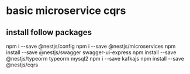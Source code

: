 # basic microservice cqrs

## install follow packages

npm i --save @nestjs/config
npm i --save @nestjs/microservices
npm install --save @nestjs/swagger swagger-ui-express
npm install --save @nestjs/typeorm typeorm mysql2
npm i --save kafkajs
npm install --save @nestjs/cqrs